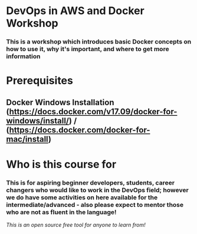 # DevOps in AWS and Docker Workshop
### This is a workshop which introduces basic Docker concepts on how to use it, why it's important, and where to get more information ###

# Prerequisites #
## Docker Windows Installation (https://docs.docker.com/v17.09/docker-for-windows/install/) / (https://docs.docker.com/docker-for-mac/install) ##


# Who is this course for

### This is for aspiring beginner developers, students, career changers who would like to work in the DevOps field; however we do have some activities on here available for the intermediate/advanced - also please expect to mentor those who are not as fluent in the language!  ###

*This is an open source free tool for anyone to learn from!*
